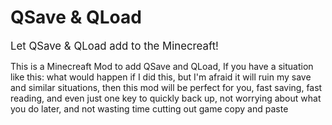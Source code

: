 # QSave & QLoad

<big>Let QSave & QLoad add to the Minecreaft!</big>

This is a Minecreaft Mod to add QSave and QLoad, If you have a situation like this: what would happen if I did this, but
I'm afraid it will ruin my save and similar situations, then this mod will be perfect for you, fast saving, fast
reading, and even just one key to quickly back up, not worrying about what you do later, and not wasting time
cutting out game copy and paste
